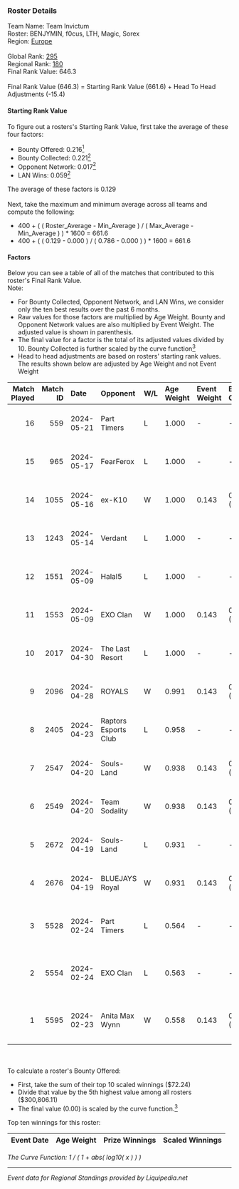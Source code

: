 ### Roster Details<br />
Team Name: Team Invictum<br />
Roster: BENJYMIN, f0cus, LTH, Magic, Sorex<br />
Region: [Europe]( ../standings_europe.md)<br />
<br />
Global Rank: [295](../standings_global.md)<br />
Regional Rank: [180]( ../standings_europe.md)<br />
Final Rank Value:  646.3<br />
<br />
Final Rank Value (646.3) = Starting Rank Value (661.6) + Head To Head Adjustments (-15.4)<br />

#### Starting Rank Value<br />
To figure out a rosters's Starting Rank Value, first take the average of these four factors:<br />
- Bounty Offered: 0.216[<sup>1</sup>](#table2)
- Bounty Collected: 0.221[<sup>2</sup>](#table1)
- Opponent Network: 0.017[<sup>2</sup>](#table1)
- LAN Wins: 0.059[<sup>2</sup>](#table1)

The average of these factors is 0.129<br />
<br />
Next, take the maximum and minimum average across all teams and compute the following:<br />
- 400 + ( ( Roster_Average - Min_Average ) / ( Max_Average - Min_Average ) ) * 1600 = 661.6
- 400 + ( ( 0.129 - 0.000 ) / ( 0.786 - 0.000 ) ) * 1600 = 661.6


#### Factors<br />
Below you can see a table of all of the matches that contributed to this roster's Final Rank Value.<br />
Note:<br />

- For Bounty Collected, Opponent Network, and LAN Wins, we consider only the ten best results over the past 6 months.
- Raw values for those factors are multiplied by Age Weight. Bounty and Opponent Network values are also multiplied by Event Weight. The adjusted value is shown in parenthesis.
- The final value for a factor is the total of its adjusted values divided by 10. Bounty Collected is further scaled by the curve function[<sup>3</sup>](#curveFunction)
- Head to head adjustments are based on rosters' starting rank values. The results shown below are adjusted by Age Weight and not Event Weight
<span id="table1"></span><br />


| Match Played | Match ID | Date       | Opponent             | W/L | Age Weight | Event Weight | Bounty Collected | Opponent Network | LAN Wins  | H2H Adj. | Roster                                |
| -: | -: | :- | :- | :- | :- | :- | :- | :- | :- | -: | :- |
|           16 |      559 | 2024-05-21 | Part Timers          | L   | 1.000      | -            | -                | -                | -         |   -15.10 | BENJYMIN, f0cus, LTH, Magic, Sorex    |
|           15 |      965 | 2024-05-17 | FearFerox            | L   | 1.000      | -            | -                | -                | -         |   -16.78 | BENJYMIN, f0cus, LTH, Magic, Sorex    |
|           14 |     1055 | 2024-05-16 | ex-K10               | W   | 1.000      | 0.143        | 0.005 (0.001)    | 0.382 (0.055)    | 0 (0.000) |    19.51 | BENJYMIN, f0cus, LTH, Magic, Sorex    |
|           13 |     1243 | 2024-05-14 | Verdant              | L   | 1.000      | -            | -                | -                | -         |    -7.18 | BENJYMIN, f0cus, LTH, Magic, Sorex    |
|           12 |     1551 | 2024-05-09 | Halal5               | L   | 1.000      | -            | -                | -                | -         |   -17.15 | BENJYMIN, f0cus, LTH, Magic, Sorex    |
|           11 |     1553 | 2024-05-09 | EXO Clan             | W   | 1.000      | 0.143        | 0.013 (0.002)    | 0.510 (0.073)    | 0 (0.000) |    24.93 | BENJYMIN, f0cus, LTH, Magic, Sorex    |
|           10 |     2017 | 2024-04-30 | The Last Resort      | L   | 1.000      | -            | -                | -                | -         |   -15.35 | BENJYMIN, f0cus, LTH, Magic, Sorex    |
|            9 |     2096 | 2024-04-28 | ROYALS               | W   | 0.991      | 0.143        | 0.003 (0.000)    | 0.143 (0.020)    | 0 (0.000) |    17.50 | BENJYMIN, f0cus, LTH, Magic, Sorex    |
|            8 |     2405 | 2024-04-23 | Raptors Esports Club | L   | 0.958      | -            | -                | -                | -         |    -6.93 | BENJYMIN, f0cus, LTH, Magic, Sorex    |
|            7 |     2547 | 2024-04-20 | Souls-Land           | W   | 0.938      | 0.143        | 0.000 (0.000)    | 0.079 (0.011)    | 0 (0.000) |     9.92 | BENJYMIN, f0cus, LTH, Magic, Sorex    |
|            6 |     2549 | 2024-04-20 | Team Sodality        | W   | 0.938      | 0.143        | 0.000 (0.000)    | 0.081 (0.011)    | 0 (0.000) |     9.54 | BENJYMIN, f0cus, LTH, Magic, Sorex    |
|            5 |     2672 | 2024-04-19 | Souls-Land           | L   | 0.931      | -            | -                | -                | -         |   -19.57 | BENJYMIN, f0cus, LTH, Magic, Sorex    |
|            4 |     2676 | 2024-04-19 | BLUEJAYS Royal       | W   | 0.931      | 0.143        | 0.000 (0.000)    | 0.000 (0.000)    | 0 (0.000) |     5.48 | BENJYMIN, f0cus, LTH, Magic, Sorex    |
|            3 |     5528 | 2024-02-24 | Part Timers          | L   | 0.564      | -            | -                | -                | -         |    -7.46 | CYPHER, ifan, JackB, JAUSTERE, Yoshwa |
|            2 |     5554 | 2024-02-24 | EXO Clan             | L   | 0.563      | -            | -                | -                | -         |    -2.61 | BENJYMIN, Jc-KicA, LTH, Magic, Sorex  |
|            1 |     5595 | 2024-02-23 | Anita Max Wynn       | W   | 0.558      | 0.143        | 0.000 (0.000)    | 0.018 (0.001)    | 1 (0.558) |     5.89 | BENJYMIN, Jc-KicA, LTH, Magic, Sorex  |

<br />
<span id="table2"></span><br />
To calculate a roster's Bounty Offered:<br />

- First, take the sum of their top 10 scaled winnings ($72.24)
- Divide that value by the 5th highest value among all rosters ($300,806.11)
- The final value (0.00) is scaled by the curve function.[<sup>3</sup>](#curveFunction)

Top ten winnings for this roster:<br />

| Event Date | Age Weight | Prize Winnings | Scaled Winnings |
| :- | -: | :- | :- |


<span id="curveFunction"></span>_The Curve Function: 1 / ( 1 + abs( log10( x ) ) )_<br />

---
_Event data for Regional Standings provided by Liquipedia.net_<br />
